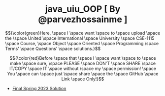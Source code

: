 <h1 align="center" id="title">java_uiu_OOP [ By @parvezhossainme ]</h1>
$${\color{green}Here, \space I \space want \space to \space upload \space the \space United \space International \space University \space CSE-1115 \space Course, \space Object \space Oriented \space Programming \space Terms' \space Questions' \space solutions.}$$

$${\color{red}Before \space that \space I \space want \space to \space make \space sure, \space PLEASE \space DON'T \space SHARE \space IT/COPY  \space  IT \space without \space my \space permission! \space You \space can \space just \space share \space the \space GitHub \space Link  \space Only!}$$


* [Final Spring 2023 Solution](https://github.com/parvezhossainme/java_uiu_OOP/blob/OOP_2022/Final%20Spring%202022.md) 

